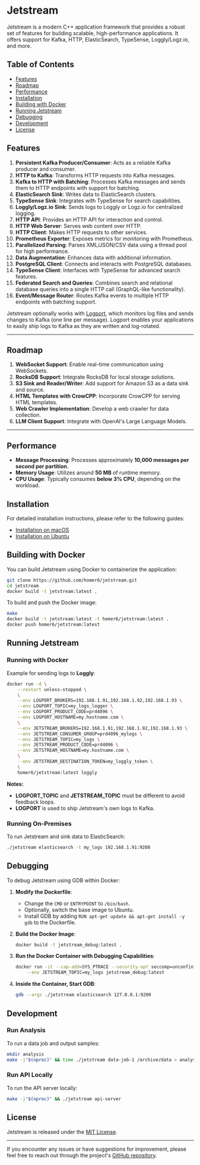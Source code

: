# Jetstream

Jetstream is a modern C++ application framework that provides a robust set of features for building scalable, high-performance applications. It offers support for Kafka, HTTP, ElasticSearch, TypeSense, Loggly/Logz.io, and more.

## Table of Contents

- [Features](#features)
- [Roadmap](#roadmap)
- [Performance](#performance)
- [Installation](#installation)
- [Building with Docker](#building-with-docker)
- [Running Jetstream](#running-jetstream)
- [Debugging](#debugging)
- [Development](#development)
- [License](#license)


## Features

1. **Persistent Kafka Producer/Consumer**: Acts as a reliable Kafka producer and consumer.
2. **HTTP to Kafka**: Transforms HTTP requests into Kafka messages.
3. **Kafka to HTTP with Batching**: Processes Kafka messages and sends them to HTTP endpoints with support for batching.
4. **ElasticSearch Sink**: Writes data to ElasticSearch clusters.
5. **TypeSense Sink**: Integrates with TypeSense for search capabilities.
6. **Loggly/Logz.io Sink**: Sends logs to Loggly or Logz.io for centralized logging.
7. **HTTP API**: Provides an HTTP API for interaction and control.
8. **HTTP Web Server**: Serves web content over HTTP.
9. **HTTP Client**: Makes HTTP requests to other services.
10. **Prometheus Exporter**: Exposes metrics for monitoring with Prometheus.
11. **Parallelized Parsing**: Parses XML/JSON/CSV data using a thread pool for high performance.
12. **Data Augmentation**: Enhances data with additional information.
13. **PostgreSQL Client**: Connects and interacts with PostgreSQL databases.
14. **TypeSense Client**: Interfaces with TypeSense for advanced search features.
15. **Federated Search and Queries**: Combines search and relational database queries into a single HTTP call (GraphQL-like functionality).
16. **Event/Message Router**: Routes Kafka events to multiple HTTP endpoints with batching support.

Jetstream optionally works with [Logport](https://github.com/homer6/logport), which monitors log files and sends changes to Kafka (one line per message). Logport enables your applications to easily ship logs to Kafka as they are written and log-rotated.

---

## Roadmap

1. **WebSocket Support**: Enable real-time communication using WebSockets.
2. **RocksDB Support**: Integrate RocksDB for local storage solutions.
3. **S3 Sink and Reader/Writer**: Add support for Amazon S3 as a data sink and source.
4. **HTML Templates with CrowCPP**: Incorporate CrowCPP for serving HTML templates.
5. **Web Crawler Implementation**: Develop a web crawler for data collection.
6. **LLM Client Support**: Integrate with OpenAI's Large Language Models.

---

## Performance

- **Message Processing**: Processes approximately **10,000 messages per second per partition**.
- **Memory Usage**: Utilizes around **50 MB** of runtime memory.
- **CPU Usage**: Typically consumes **below 3% CPU**, depending on the workload.


## Installation

For detailed installation instructions, please refer to the following guides:

- [Installation on macOS](install/build_macos.md)
- [Installation on Ubuntu](install/build_ubuntu.md)


## Building with Docker

You can build Jetstream using Docker to containerize the application:

```bash
git clone https://github.com/homer6/jetstream.git
cd jetstream
docker build -t jetstream:latest .
```

To build and push the Docker image:

```bash
make
docker build -t jetstream:latest -t homer6/jetstream:latest .
docker push homer6/jetstream:latest
```


## Running Jetstream

### Running with Docker

Example for sending logs to **Loggly**:

```bash
docker run -d \
    --restart unless-stopped \
    \
    --env LOGPORT_BROKERS=192.168.1.91,192.168.1.92,192.168.1.93 \
    --env LOGPORT_TOPIC=my_logs_logger \
    --env LOGPORT_PRODUCT_CODE=prd4096 \
    --env LOGPORT_HOSTNAME=my.hostname.com \
    \
    --env JETSTREAM_BROKERS=192.168.1.91,192.168.1.92,192.168.1.93 \
    --env JETSTREAM_CONSUMER_GROUP=prd4096_mylogs \
    --env JETSTREAM_TOPIC=my_logs \
    --env JETSTREAM_PRODUCT_CODE=prd4096 \
    --env JETSTREAM_HOSTNAME=my.hostname.com \
    \
    --env JETSTREAM_DESTINATION_TOKEN=my_loggly_token \
    \
    homer6/jetstream:latest loggly
```

**Notes:**

- **LOGPORT_TOPIC** and **JETSTREAM_TOPIC** must be different to avoid feedback loops.
- **LOGPORT** is used to ship Jetstream's own logs to Kafka.

### Running On-Premises

To run Jetstream and sink data to ElasticSearch:

```bash
./jetstream elasticsearch -t my_logs 192.168.1.91:9200
```


## Debugging

To debug Jetstream using GDB within Docker:

1. **Modify the Dockerfile**:

   - Change the `CMD` or `ENTRYPOINT` to `/bin/bash`.
   - Optionally, switch the base image to Ubuntu.
   - Install GDB by adding `RUN apt-get update && apt-get install -y gdb` to the Dockerfile.

2. **Build the Docker Image**:

   ```bash
   docker build -t jetstream_debug:latest .
   ```

3. **Run the Docker Container with Debugging Capabilities**:

   ```bash
   docker run -it --cap-add=SYS_PTRACE --security-opt seccomp=unconfined \
       --env JETSTREAM_TOPIC=my_logs jetstream_debug:latest
   ```

4. **Inside the Container, Start GDB**:

   ```bash
   gdb --args ./jetstream elasticsearch 127.0.0.1:9200
   ```


## Development

### Run Analysis

To run a data job and output samples:

```bash
mkdir analysis
make -j"$(nproc)" && time ./jetstream data-job-1 /archive/data > analysis/samples.txt
```

### Run API Locally

To run the API server locally:

```bash
make -j"$(nproc)" && ./jetstream api-server
```


## License

Jetstream is released under the [MIT License](LICENSE).

---

If you encounter any issues or have suggestions for improvement, please feel free to reach out through the project's [GitHub repository](https://github.com/homer6/jetstream/issues).
